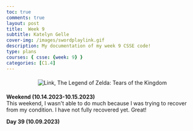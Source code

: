 ```yaml
---
toc: true
comments: true
layout: post
title:  Week 9
subtitle: Katelyn Gelle
cover-img: /images/swordplaylink.gif
description: My documentation of my week 9 CSSE code!
type: plans
courses: { csse: {week: 9} }
categories: [C1.4]
---
```


<div style="text-align: center; margin-top: 20px; margin-bottom: 20px;">
  <img src="{{site.baseurl}}/images/thislifelink.gif" alt="Link, The Legend of Zelda: Tears of the Kingdom" />
</div>  

**Weekend (10.14.2023-10.15.2023)**  
This weekend, I wasn't able to do much because I was trying to recover from my condition. I have not fully recovered yet. Great!

**Day 39 (10.09.2023)**  
